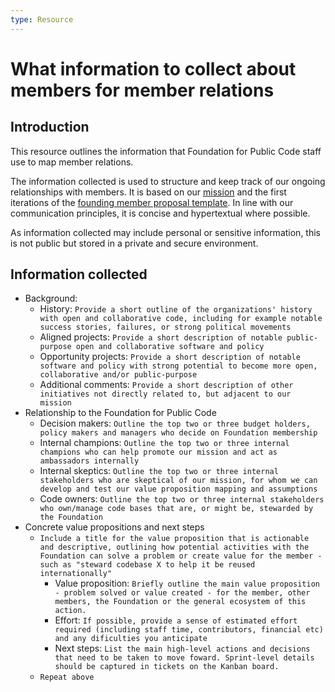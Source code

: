 ```yaml
---
type: Resource
---
```


# What information to collect about members for member relations 

## Introduction

This resource outlines the information that Foundation for Public Code staff use to map member relations.

The information collected is used to structure and keep track of our ongoing relationships with members. It is based on our [mission](../../organization/mission.md) and the first iterations of the [founding member proposal template](founding-membership-proposal.md). In line with our communication principles, it is concise and hypertextual where possible. 

As information collected may include personal or sensitive information, this is not public but stored in a private and secure environment.

## Information collected 

* Background:
   * History: `Provide a short outline of the organizations' history with open and collaborative code, including for example notable success stories, failures, or strong political movements`
   * Aligned projects: ```Provide a short description of notable public-purpose open and collaborative software and policy```
   * Opportunity projects: ```Provide a short description of notable software and policy with strong potential to become more open, collaborative and/or public-purpose```
   * Additional comments: ```Provide a short description of other initiatives not directly related to, but adjacent to our mission```
* Relationship to the Foundation for Public Code
   * Decision makers: ```Outline the top two or three budget holders, policy makers and managers who decide on Foundation membership```
   * Internal champions: ```Outline the top two or three internal champions who can help promote our mission and act as ambassadors internally```
   * Internal skeptics: ```Outline the top two or three internal stakeholders who are skeptical of our mission, for whom we can develop and test our value proposition mapping and assumptions```
   * Code owners: `Outline the top two or three internal stakeholders who own/manage code bases that are, or might be, stewarded by the Foundation`
* Concrete value propositions and next steps
   * ```Include a title for the value proposition that is actionable and descriptive, outlining how potential activities with the Foundation can solve a problem or create value for the member - such as "steward codebase X to help it be reused internationally"```
      * Value proposition: ```Briefly outline the main value proposition - problem solved or value created - for the member, other members, the Foundation or the general ecosystem of this action.```
      * Effort: ```If possible, provide a sense of estimated effort required (including staff time, contributors, financial etc) and any dificulties you anticipate``` 
      * Next steps: ```List the main high-level actions and decisions that need to be taken to move foward. Sprint-level details should be captured in tickets on the Kanban board.```
   * ```Repeat above```
